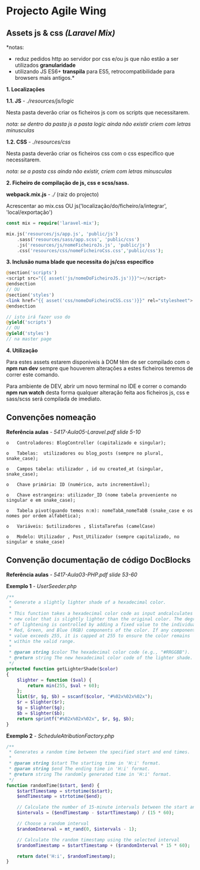 # Projecto Agile Wing

## Assets js & css *(Laravel Mix)*
*notas: 
- reduz pedidos http ao servidor por css e/ou js que não estão a ser utilizados **granularidade**
- utilizando JS ES6+ **transpila** para ES5, retrocompatibilidade para browsers mais antigos.* 

**1. Localizações**
 
**1.1. JS** - *./resources/js/logic*

Nesta pasta deverão criar os ficheiros js com os scripts que necessitarem.

*nota: se dentro da pasta js a pasta logic ainda não existir criem com letras minusculas*

**1.2. CSS** - *./resources/css*

Nesta pasta deverão criar os ficheiros css com o css específico que necessitarem.

*nota: se a pasta css ainda não existir, criem com letras minusculas*

**2. Ficheiro de compilação de js, css e scss/sass.**

**webpack.mix.js** - *./* (raiz do projecto)

Acrescentar ao mix.css OU js('localização/do/ficheiro/a/integrar', 'local/exportação')

```PHP
const mix = require('laravel-mix');

mix.js('resources/js/app.js', 'public/js')
    .sass('resources/sass/app.scss', 'public/css')
    .js('resources/js/nomeFicheiroJs.js', 'public/js')
    .css('resources/css/nomeFicheiroCss.css','public/css');
```

**3. Inclusão numa blade que necessita do js/css especifico**

```PHP
@section('scripts')
<script src="{{ asset('js/nomeDoFicheiroJS.js')}}"></script>
@endsection
// OU
@section('styles')
<link href="{{ asset('css/nomeDoFicheiroCSS.css')}}" rel="stylesheet">
@endsection

// isto irá fazer uso do 
@yield('scripts') 
// OU
@yield('styles')
// na master page
```

**4. Utilização**

Para estes assets estarem disponiveis à DOM têm de ser compilado com o **npm run dev** sempre que houverem alterações a estes ficheiros teremos de correr este comando.

Para ambiente de DEV, abrir um novo terminal no IDE e correr o comando **npm run watch** desta forma qualquer alteração feita aos ficheiros js, css e sass/scss será compilada de imediato.

## Convenções nomeação

**Referência aulas** - *5417-Aula05-Laravel.pdf slide 5-10*

    o	Controladores: BlogController (capitalizado e singular);
    
    o	Tabelas:  utilizadores ou blog_posts (sempre no plural, snake_case);

    o	Campos tabela: utilizador , id ou created_at (singular, snake_case);

    o	Chave primária: ID (numérico, auto incrementável);

    o	Chave estrangeira: utilizador_ID (nome tabela proveniente no singular e em snake_case);

    o	Tabela pivot(quando temos n:m): nomeTabA_nomeTabB (snake_case e os nomes por ordem alfabética);

    o	Variáveis: $utilizadores , $listaTarefas (camelCase)

    o	Modelo: Utilizador , Post_Utilizador (sempre capitalizado, no singular e snake_case)

## Convenção documentação de código DocBlocks

**Referência aulas** - *5417-Aula03-PHP.pdf slide 53-60*

**Exemplo 1** - *UserSeeder.php*

```php
/**
 * Generate a slightly lighter shade of a hexadecimal color.
 *
 * This function takes a hexadecimal color code as input andcalculates a
 * new color that is slightly lighter than the original color. The degree
 * of lightening is controlled by adding a fixed value to the individual
 * Red, Green, and Blue (RGB) components of the color. If any component
 * value exceeds 255, it is capped at 255 to ensure the color remains
 * within the valid range.
 *
 * @param string $color The hexadecimal color code (e.g., "#RRGGBB").
 * @return string The new hexadecimal color code of the lighter shade.
 */
protected function getLighterShade($color)
{
    $lighter = function ($val) {
        return min(255, $val + 60);
    };
    list($r, $g, $b) = sscanf($color, "#%02x%02x%02x");
    $r = $lighter($r);
    $g = $lighter($g);
    $b = $lighter($b);
    return sprintf("#%02x%02x%02x", $r, $g, $b);
}
```

**Exemplo 2** - *ScheduleAtributionFactory.php*

```php
/**
 * Generates a random time between the specified start and end times.
 *
 * @param string $start The starting time in 'H:i' format.
 * @param string $end The ending time in 'H:i' format.
 * @return string The randomly generated time in 'H:i' format.
 */
function randomTime($start, $end) {
    $startTimestamp = strtotime($start);
    $endTimestamp = strtotime($end);

    // Calculate the number of 15-minute intervals between the start and end timestamps
    $intervals = ($endTimestamp - $startTimestamp) / (15 * 60);

    // Choose a random interval
    $randomInterval = mt_rand(0, $intervals - 1);

    // Calculate the random timestamp using the selected interval
    $randomTimestamp = $startTimestamp + ($randomInterval * 15 * 60);

    return date('H:i', $randomTimestamp);
}
```

